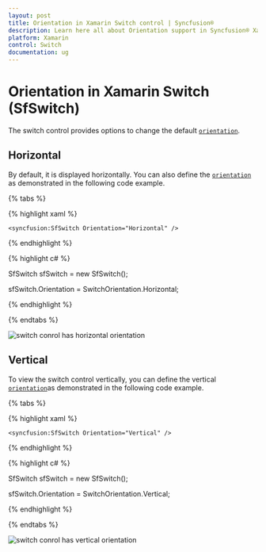 ```yaml
---
layout: post
title: Orientation in Xamarin Switch control | Syncfusion®
description: Learn here all about Orientation support in Syncfusion® Xamarin Switch (SfSwitch) control, its elements and more.
platform: Xamarin
control: Switch
documentation: ug
---
```


# Orientation in Xamarin Switch (SfSwitch)

The switch control provides options to change the default [`orientation`](https://help.syncfusion.com/cr/xamarin/Syncfusion.XForms.Buttons.SfSwitch.html#Syncfusion_XForms_Buttons_SfSwitch_Orientation).

## Horizontal 

By default, it is displayed horizontally. You can also define the [`orientation`](https://help.syncfusion.com/cr/xamarin/Syncfusion.XForms.Buttons.SfSwitch.html#Syncfusion_XForms_Buttons_SfSwitch_Orientation) as demonstrated in the following code example.

{% tabs %}

{% highlight xaml %}

    <syncfusion:SfSwitch Orientation="Horizontal" />

{% endhighlight %}

{% highlight c# %}

SfSwitch sfSwitch = new SfSwitch();

sfSwitch.Orientation = SwitchOrientation.Horizontal;

{% endhighlight %}

{% endtabs %}

![switch conrol has horizontal orientation](images/orientation.png)

## Vertical

To view the switch control vertically, you can define the vertical [`orientation`](https://help.syncfusion.com/cr/xamarin/Syncfusion.XForms.Buttons.SfSwitch.html#Syncfusion_XForms_Buttons_SfSwitch_Orientation)as demonstrated in the following code example.

{% tabs %}

{% highlight xaml %}

    <syncfusion:SfSwitch Orientation="Vertical" />

{% endhighlight %}

{% highlight c# %}

SfSwitch sfSwitch = new SfSwitch();

sfSwitch.Orientation = SwitchOrientation.Vertical;

{% endhighlight %}

{% endtabs %}

![switch conrol has vertical orientation](images/vertical.png)
